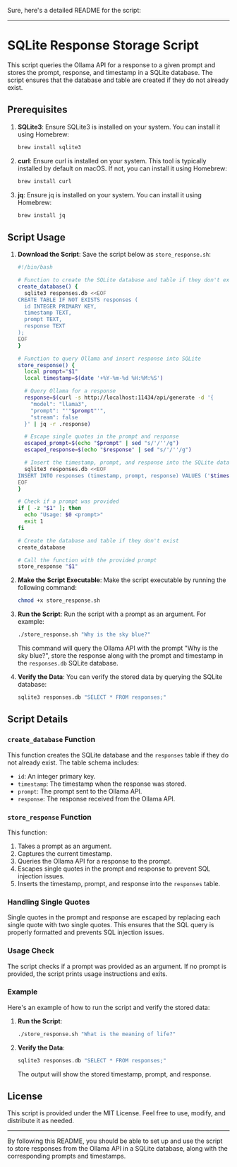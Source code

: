 Sure, here's a detailed README for the script:

---

# SQLite Response Storage Script

This script queries the Ollama API for a response to a given prompt and stores the prompt, response, and timestamp in a SQLite database. The script ensures that the database and table are created if they do not already exist.

## Prerequisites

1. **SQLite3**: Ensure SQLite3 is installed on your system. You can install it using Homebrew:
   ```bash
   brew install sqlite3
   ```

2. **curl**: Ensure curl is installed on your system. This tool is typically installed by default on macOS. If not, you can install it using Homebrew:
   ```bash
   brew install curl
   ```

3. **jq**: Ensure jq is installed on your system. You can install it using Homebrew:
   ```bash
   brew install jq
   ```

## Script Usage

1. **Download the Script**:
   Save the script below as `store_response.sh`:

   ```bash
   #!/bin/bash

   # Function to create the SQLite database and table if they don't exist
   create_database() {
     sqlite3 responses.db <<EOF
   CREATE TABLE IF NOT EXISTS responses (
     id INTEGER PRIMARY KEY,
     timestamp TEXT,
     prompt TEXT,
     response TEXT
   );
   EOF
   }

   # Function to query Ollama and insert response into SQLite
   store_response() {
     local prompt="$1"
     local timestamp=$(date '+%Y-%m-%d %H:%M:%S')

     # Query Ollama for a response
     response=$(curl -s http://localhost:11434/api/generate -d '{
       "model": "llama3",
       "prompt": "'"$prompt"'",
       "stream": false
     }' | jq -r .response)

     # Escape single quotes in the prompt and response
     escaped_prompt=$(echo "$prompt" | sed "s/'/''/g")
     escaped_response=$(echo "$response" | sed "s/'/''/g")

     # Insert the timestamp, prompt, and response into the SQLite database
     sqlite3 responses.db <<EOF
   INSERT INTO responses (timestamp, prompt, response) VALUES ('$timestamp', '$escaped_prompt', '$escaped_response');
   EOF
   }

   # Check if a prompt was provided
   if [ -z "$1" ]; then
     echo "Usage: $0 <prompt>"
     exit 1
   fi

   # Create the database and table if they don't exist
   create_database

   # Call the function with the provided prompt
   store_response "$1"
   ```

2. **Make the Script Executable**:
   Make the script executable by running the following command:
   ```bash
   chmod +x store_response.sh
   ```

3. **Run the Script**:
   Run the script with a prompt as an argument. For example:
   ```bash
   ./store_response.sh "Why is the sky blue?"
   ```

   This command will query the Ollama API with the prompt "Why is the sky blue?", store the response along with the prompt and timestamp in the `responses.db` SQLite database.

4. **Verify the Data**:
   You can verify the stored data by querying the SQLite database:
   ```bash
   sqlite3 responses.db "SELECT * FROM responses;"
   ```

## Script Details

### `create_database` Function

This function creates the SQLite database and the `responses` table if they do not already exist. The table schema includes:
- `id`: An integer primary key.
- `timestamp`: The timestamp when the response was stored.
- `prompt`: The prompt sent to the Ollama API.
- `response`: The response received from the Ollama API.

### `store_response` Function

This function:
1. Takes a prompt as an argument.
2. Captures the current timestamp.
3. Queries the Ollama API for a response to the prompt.
4. Escapes single quotes in the prompt and response to prevent SQL injection issues.
5. Inserts the timestamp, prompt, and response into the `responses` table.

### Handling Single Quotes

Single quotes in the prompt and response are escaped by replacing each single quote with two single quotes. This ensures that the SQL query is properly formatted and prevents SQL injection issues.

### Usage Check

The script checks if a prompt was provided as an argument. If no prompt is provided, the script prints usage instructions and exits.

### Example

Here's an example of how to run the script and verify the stored data:

1. **Run the Script**:
   ```bash
   ./store_response.sh "What is the meaning of life?"
   ```

2. **Verify the Data**:
   ```bash
   sqlite3 responses.db "SELECT * FROM responses;"
   ```

   The output will show the stored timestamp, prompt, and response.

## License

This script is provided under the MIT License. Feel free to use, modify, and distribute it as needed.

---

By following this README, you should be able to set up and use the script to store responses from the Ollama API in a SQLite database, along with the corresponding prompts and timestamps.